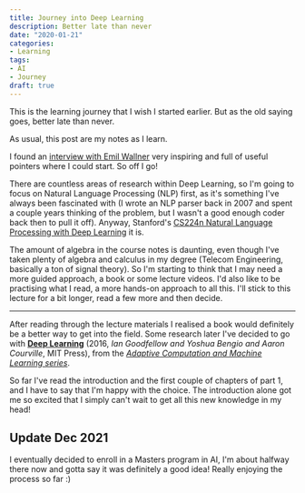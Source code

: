 ```yaml
---
title: Journey into Deep Learning
description: Better late than never
date: "2020-01-21"
categories:
- Learning
tags:
- AI
- Journey
draft: true
---
```


This is the learning journey that I wish I started earlier. But as the old saying goes, better late than never.

As usual, this post are my notes as I learn.

I found an [interview with Emil Wallner](https://blog.floydhub.com/emils-story-as-a-self-taught-ai-researcher/) very inspiring and full of useful pointers where I could start. So off I go!

There are countless areas of research within Deep Learning, so I'm going to focus on Natural Language Processing (NLP) first, as it's something I've always been fascinated with (I wrote an NLP parser back in 2007 and spent a couple years thinking of the problem, but I wasn't a good enough coder back then to pull it off). Anyway, Stanford's [CS224n Natural Language Processing with Deep Learning](http://web.stanford.edu/class/cs224n/) it is.

The amount of algebra in the course notes is daunting, even though I've taken plenty of algebra and calculus in my degree (Telecom Engineering, basically a ton of signal theory). So I'm starting to think that I may need a more guided approach, a book or some lecture videos. I'd also like to be practising what I read, a more hands-on approach to all this. I'll stick to this lecture for a bit longer, read a few more and then decide.

----

After reading through the lecture materials I realised a book would definitely be a better way to get into the field. Some research later I've decided to go with [**Deep Learning**](https://www.deeplearningbook.org/) (2016, *Ian Goodfellow and Yoshua Bengio and Aaron Courville*, MIT Press), from the [*Adaptive Computation and Machine Learning series*](https://mitpress.mit.edu/books/series/adaptive-computation-and-machine-learning-series).

So far I've read the introduction and the first couple of chapters of part 1, and I have to say that I'm happy with the choice. The introduction alone got me so excited that I simply can't wait to get all this new knowledge in my head!

## Update Dec 2021

I eventually decided to enroll in a Masters program in AI, I'm about halfway there now and gotta say it was definitely a good idea! Really enjoying the process so far :)
